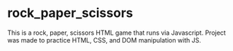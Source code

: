 # rock_paper_scissors
This is a rock, paper, scissors HTML game that runs via Javascript.
Project was made to practice HTML, CSS, and DOM manipulation with JS. 